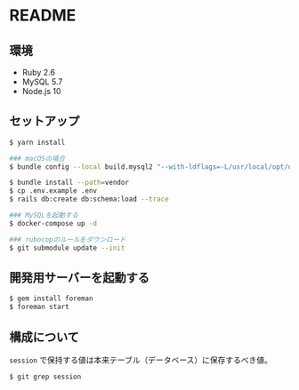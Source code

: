 # README

## 環境

- Ruby 2.6
- MySQL 5.7
- Node.js 10

## セットアップ

```sh
$ yarn install

### macOSの場合
$ bundle config --local build.mysql2 "--with-ldflags=-L/usr/local/opt/openssl/lib"

$ bundle install --path=vendor
$ cp .env.example .env
$ rails db:create db:schema:load --trace

### MySQLを起動する
$ docker-compose up -d

### rubocopのルールをダウンロード
$ git submodule update --init
```

## 開発用サーバーを起動する

```sh
$ gem install foreman
$ foreman start
```

## 構成について

`session` で保持する値は本来テーブル（データベース）に保存するべき値。

```sh
$ git grep session
```

